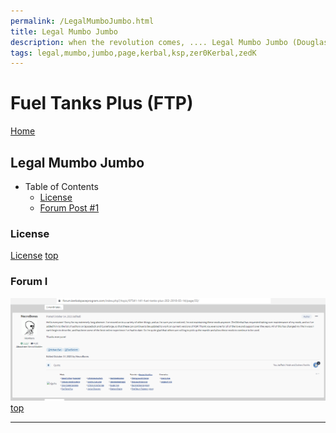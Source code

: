 ```yaml
---
permalink: /LegalMumboJumbo.html
title: Legal Mumbo Jumbo
description: when the revolution comes, .... Legal Mumbo Jumbo (Douglas Adams)
tags: legal,mumbo,jumbo,page,kerbal,ksp,zer0Kerbal,zedK
---
```


<!--
LegalMumboJumbo.md v1.0.5.1
Fuel Tanks Plus (FTP)
created: 01 Feb 2022
updated: 15 May 2022
-->

<script src="https://kit.fontawesome.com/0ea5493613.js" crossorigin="anonymous"></script>
<i class="fa-solid fa-file-contract fa-beat-fade fa-3x" style="--fa-beat-fade-opacity: 0.1; --fa-beat-fade-scale: 1.25;color: #6495ED" ></i>

# Fuel Tanks Plus (FTP)

[Home](./index.md)

## Legal Mumbo Jumbo

* Table of Contents
  * [License](#license)
  * [Forum Post #1](#forum-i)
  <!-- * [Forum Post #2](#Forum-II) -->

### License

[License](./LegalMumboJumbo/License.md)
[top](##legal-mumbo-jumbo)

### Forum I

![Forum](./LegalMumboJumbo/FORUM-01.png)
[top](##legal-mumbo-jumbo)

<!-- ### Forum II

![Forum](./LegalMumboJumbo/FORUM-02.png)
[top](##legal-mumbo-jumbo) -->

---

<!-- this file CC BY-ND 4.0 by zer0Kerbal -->
